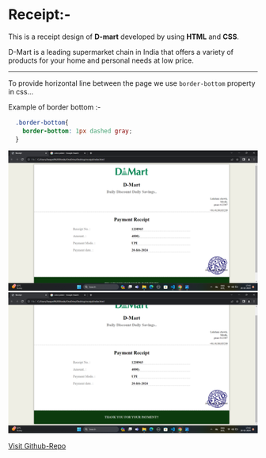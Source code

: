 # Receipt:-
This is a receipt design of **D-mart** developed by using **HTML** and **CSS**.

D-Mart is a leading supermarket chain in India that offers a variety of products for your home and personal needs at low price.

---

To provide horizontal line between the page we use `border-bottom` property in css...


Example of border bottom :-

```css
  .border-bottom{
    border-bottom: 1px dashed gray;
  } 
  ```

![Receipt sreenshot](./Screenshot%20(78).png)
![Receipt screenshot](./Screenshot%20(79).png)


 [Visit Github-Repo](https://github.com/RohiniG-12/receipt.git)



 